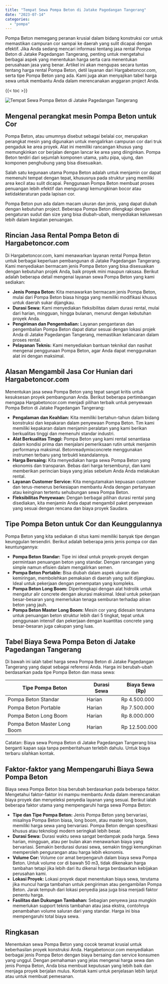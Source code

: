 ```yaml
---
title: "Tempat Sewa Pompa Beton di Jatake Pagedangan Tangerang"
date: "2023-07-14"
categories: 
  - "pompa"
---
```




Pompa Beton memegang peranan krusial dalam bidang konstruksi cor untuk memastikan campuran cor sampai ke daerah yang sulit dicapai dengan efektif. Jika Anda sedang mencari informasi tentang jasa rental Pompa Beton di Jatake Pagedangan Tangerang, penting untuk mengetahui berbagai aspek yang menentukan harga serta cara menentukan perusahaan jasa yang benar. Artikel ini akan mengupas secara tuntas tentang harga rental Pompa Beton, detil layanan dari Hargabetoncor.com, serta tipe Pompa Beton yang ada. Kami juga akan menyajikan tabel harga sewa untuk membantu Anda dalam merencanakan anggaran project Anda.

{{< toc >}}

![Tempat Sewa Pompa Beton di Jatake Pagedangan Tangerang](https://hargareadymixid.github.io/pompa/concrete-pump%20(29).png)

## Mengenal perangkat mesin Pompa Beton untuk Cor

Pompa Beton, atau umumnya disebut sebagai belalai cor, merupakan perangkat mesin yang digunakan untuk mengalirkan campuran cor dari truk pengaduk ke area proyek. Alat ini memiliki rancangan khusus yang memungkinkan cor berjalan dengan lancar ke area yang diinginkan. Pompa Beton terdiri dari sejumlah komponen utama, yaitu pipa, ujung, dan komponen penghubung yang bisa disesuaikan.

Salah satu kegunaan utama Pompa Beton adalah untuk menjamin cor dapat memenuhi tempat dengan tepat, khususnya pada struktur yang memiliki area kecil atau sulit dicapai. Penggunaan Pompa Beton membuat proses penuangan lebih efektif dan mengurangi kemungkinan bocor atau ketidakteraturan pada lapisan cor.

Pompa Beton pun ada dalam macam ukuran dan jenis, yang dapat diubah dengan kebutuhan project. Beberapa Pompa Beton dilengkapi dengan pengaturan sudut dan size yang bisa diubah-ubah, menyediakan keluwesan lebih dalam kegiatan penuangan.

## Rincian Jasa Rental Pompa Beton di Hargabetoncor.com

Di Hargabetoncor.com, kami menawarkan layanan rental Pompa Beton untuk berbagai keperluan pembangunan di Jatake Pagedangan Tangerang. Kami menyediakan bermacam jenis Pompa Beton yang bisa disesuaikan dengan kebutuhan projek Anda, baik proyek mini maupun raksasa. Berikut adalah beberapa detail mengenai layanan sewa Pompa Beton yang kami sediakan:

- **Jenis Pompa Beton:** Kita menawarkan bermacam jenis Pompa Beton, mulai dari Pompa Beton biasa hingga yang memiliki modifikasi khusus untuk daerah sukar dijangkau.
- **Durasi Sewa:** Kami menyediakan fleksibilitas dalam durasi rental, mulai dari harian, mingguan, hingga bulanan, menurut dengan kebutuhan proyek Anda.
- **Pengiriman dan Pengembalian:** Layanan pengantaran dan pengembalian Pompa Beton dapat diatur sesuai dengan lokasi projek Anda di Jatake Pagedangan Tangerang, memastikan kelancaran dalam proses rental.
- **Pelayanan Teknis:** Kami menyediakan bantuan teknikal dan nasihat mengenai penggunaan Pompa Beton, agar Anda dapat menggunakan alat ini dengan maksimal.

## Alasan Mengambil Jasa Cor Hunian dari Hargabetoncor.com

Menentukan jasa sewa Pompa Beton yang tepat sangat kritis untuk kesuksesan proyek pembangunan Anda. Berikut beberapa pertimbangan mengapa Hargabetoncor.com menjadi pilihan terbaik untuk penyewaan Pompa Beton di Jatake Pagedangan Tangerang:

- **Pengalaman dan Keahlian:** Kita memiliki bertahun-tahun dalam bidang konstruksi dan kepakaran dalam penyewaan Pompa Beton. Tim kami memiliki kepakaran dalam menjamin peralatan yang kami berikan berkualitas tinggi dan memenuhi standar industri.
- **Alat Berkualitas Tinggi:** Pompa Beton yang kami rental senantiasa dalam kondisi prima dan menjalani pemeriksaan rutin untuk menjamin performanya maksimal. Betonreadymixconcrete menggunakan instrumen terbaru yang terbukti keandalannya.
- **Harga Bersaing:** Kita menyediakan harga sewa Pompa Beton yang ekonomis dan transparan. Bebas dari harga tersembunyi, dan kami memberikan perincian biaya yang jelas sebelum Anda Anda melakukan rental.
- **Layanan Customer Service:** Kita mengutamakan kepuasan customer dan terus-menerus berkesiapan membantu Anda dengan pertanyaan atau keinginan tertentu sehubungan sewa Pompa Beton.
- **Fleksibilitas Penyewaan:** Dengan berbagai pilihan durasi rental yang disediakan, kita menjamin Anda dapat mengambil paket penyewaan yang sesuai dengan rencana dan biaya proyek Saudara.

## Tipe Pompa Beton untuk Cor dan Keunggulannya

Pompa Beton yang kita sediakan di situs kami memiliki banyak tipe dengan keunggulan tersendiri. Berikut adalah beberapa jenis jenis pompa cor dan keuntungannya:

- **Pompa Beton Standar:** Tipe ini ideal untuk proyek-proyek dengan permintaan penuangan beton yang standar. Dengan rancangan yang simple namun efisien dalam mengalirkan semen.
- **Pompa Beton Portable:** Bisa diubah dalam aspek ukuran dan kemiringan, membolehkan pemakaian di daerah yang sulit dijangkau. Ideal untuk pekerjaan dengan penempatan yang kompleks.
- **Pompa Beton Long Boom:** Diperlengkapi dengan alat hidrolik untuk mengatur alir concrete dengan akurasi maksimal. Ideal untuk pekerjaan besar-besaran yang memerlukan tenaga semburan terhadap aliran beton yang jauh.
- **Pompa Beton Master Long Boom:** Mesin cor yang didesain terutama untuk penuangan beton struktur lebih dari 5 tingkat, tepat untuk penggunaan intensif dan pekerjaan dengan kuantitas concrete yang besar-besaran juga cakupan yang luas.

## Tabel Biaya Sewa Pompa Beton di Jatake Pagedangan Tangerang

Di bawah ini ialah tabel harga sewa Pompa Beton di Jatake Pagedangan Tangerang yang dapat sebagai referensi Anda. Harga ini berubah-ubah berdasarkan pada tipe Pompa Beton dan masa sewa:

| Tipe Pompa Beton | Durasi Sewa | Biaya Sewa (Rp) |
| --- | --- | --- |
| Pompa Beton Standar | Harian | Rp 4.500.000 |
| Pompa Beton Portable | Harian | Rp 7.500.000 |
| Pompa Beton Long Boom | Harian | Rp 8.000.000 |
| Pompa Beton Master Long Boom | Harian | Rp 12.500.000 |

Catatan: Biaya sewa Pompa Beton di Jatake Pagedangan Tangerang bisa berganti kapan saja tanpa pemberitahuan terlebih dahulu. Untuk biaya terbaru silahkan kontak.

## Faktor-faktor yang Mempengaruhi Biaya Sewa Pompa Beton

Biaya sewa Pompa Beton bisa berubah berdasarkan pada beberapa faktor. Mengetahui faktor-faktor ini mampu membantu Anda dalam merencanakan biaya proyek dan menyeleksi penyedia layanan yang sesuai. Berikut ialah beberapa faktor utama yang mempengaruhi harga sewa Pompa Beton:

- **Tipe dan Tipe Pompa Beton:** Jenis Pompa Beton yang bervariasi, misalnya Pompa Beton biasa, long boom, atau master long boom, memiliki harga sewa yang bervariasi. Pompa Beton dengan spesifikasi khusus atau teknologi modern seringkali lebih besar.
- **Durasi Sewa:** Durasi waktu sewa sangat berdampak pada harga. Sewa harian, mingguan, atau per bulan akan menawarkan biaya yang bervariasi. Semakin berdurasi durasi sewa, semakin tinggi kemungkinan memperoleh pengurangan atau harga lebih ekonomis.
- **Volume Cor:** Volume cor amat berpengaruh dalam biaya sewa Pompa Beton. Untuk volume cor di bawah 50 m3, tidak dikenakan harga tambahan tetapi jika lebih dari itu dikenai harga berdasarkan kebijakan perusahan kami.
- **Lokasi Proyek:** Lokasi proyek dapat menentukan biaya sewa, terutama jika muncul harga tambahan untuk pengiriman atau pengambilan Pompa Beton. Jarak tempuh dari lokasi penyedia jasa juga bisa menjadi faktor penentu harga.
- **Fasilitas dan Dukungan Tambahan:** Sebagian penyewa jasa mungkin memerlukan support teknis tambahan atau jasa ekstra, contohnya penambahan volume saluran dari yang standar. Harga ini bisa mempengaruhi total biaya sewa.

## Ringkasan

Menentukan sewa Pompa Beton yang cocok teramat krusial untuk keberhasilan proyek konstruksi Anda. Hargabetoncor.com menyediakan berbagai jenis Pompa Beton dengan biaya bersaing dan service konsumen yang unggul. Dengan pemahaman yang jelas mengenai harga sewa dan jenis Pompa Beton, Anda bisa membuat keputusan yang lebih baik dan menjaga proyek berjalan mulus. Kontak kami untuk penjelasan lebih lanjut atau untuk membuat pemesanan.
